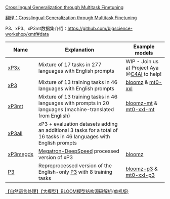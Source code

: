 

[Crosslingual Generalization through Multitask Finetuning](https://arxiv.org/pdf/2211.01786.pdf)

[翻译：Crosslingual Generalization through Multitask Finetuning](https://zhuanlan.zhihu.com/p/612619041)



P3、xP3、xP3mt数据集介绍：https://github.com/bigscience-workshop/xmtf#data

| Name                                                         | Explanation                                                  | Example models                                               |
| ------------------------------------------------------------ | ------------------------------------------------------------ | ------------------------------------------------------------ |
| [xP3x](https://huggingface.co/datasets/Muennighoff/xP3x)     | Mixture of 17 tasks in 277 languages with English prompts    | WIP - Join us at Project Aya @[C4AI](https://cohere.for.ai/) to help! |
| [xP3](https://huggingface.co/datasets/bigscience/xP3)        | Mixture of 13 training tasks in 46 languages with English prompts | [bloomz](https://huggingface.co/bigscience/bloomz) & [mt0-xxl](https://huggingface.co/bigscience/mt0-xxl) |
| [xP3mt](https://huggingface.co/datasets/bigscience/xP3mt)    | Mixture of 13 training tasks in 46 languages with prompts in 20 languages (machine-translated from English) | [bloomz-mt](https://huggingface.co/bigscience/bloomz-mt) & [mt0-xxl-mt](https://huggingface.co/bigscience/mt0-xxl-mt) |
| [xP3all](https://huggingface.co/datasets/bigscience/xP3all)  | xP3 + evaluation datasets adding an additional 3 tasks for a total of 16 tasks in 46 languages with English prompts |                                                              |
| [xP3megds](https://huggingface.co/datasets/bigscience/xP3megds) | [Megatron-DeepSpeed](https://github.com/bigscience-workshop/Megatron-DeepSpeed) processed version of xP3 | [bloomz](https://huggingface.co/bigscience/bloomz)           |
| [P3](https://huggingface.co/datasets/Muennighoff/P3)         | Repreprocessed version of the English-only [P3](https://huggingface.co/datasets/bigscience/P3) with 8 training tasks | [bloomz-p3](https://huggingface.co/bigscience/bloomz-p3) & [mt0-xxl-p3](https://huggingface.co/bigscience/mt0-xxl-p3) |



[【自然语言处理】【大模型】BLOOM模型结构源码解析(单机版)](https://zhuanlan.zhihu.com/p/625911234)